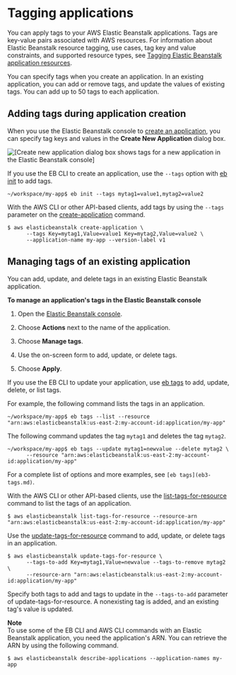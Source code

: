 # Tagging applications<a name="applications-tagging"></a>

You can apply tags to your AWS Elastic Beanstalk applications\. Tags are key\-value pairs associated with AWS resources\. For information about Elastic Beanstalk resource tagging, use cases, tag key and value constraints, and supported resource types, see [Tagging Elastic Beanstalk application resources](applications-tagging-resources.md)\.

You can specify tags when you create an application\. In an existing application, you can add or remove tags, and update the values of existing tags\. You can add up to 50 tags to each application\.

## Adding tags during application creation<a name="applications-tagging.create"></a>

When you use the Elastic Beanstalk console to [create an application](applications.md), you can specify tag keys and values in the **Create New Application** dialog box\.

![\[Create new application dialog box shows tags for a new application in the Elastic Beanstalk console\]](http://docs.aws.amazon.com/elasticbeanstalk/latest/dg/images/applications-create-dialog.png)

If you use the EB CLI to create an application, use the `--tags` option with [eb init](eb3-init.md) to add tags\.

```
~/workspace/my-app$ eb init --tags mytag1=value1,mytag2=value2
```

With the AWS CLI or other API\-based clients, add tags by using the `--tags` parameter on the [create\-application](https://docs.aws.amazon.com/cli/latest/reference/elasticbeanstalk/create-application.html) command\.

```
$ aws elasticbeanstalk create-application \
      --tags Key=mytag1,Value=value1 Key=mytag2,Value=value2 \
      --application-name my-app --version-label v1
```

## Managing tags of an existing application<a name="applications-tagging.manage"></a>

You can add, update, and delete tags in an existing Elastic Beanstalk application\.

**To manage an application's tags in the Elastic Beanstalk console**

1. Open the [Elastic Beanstalk console](https://console.aws.amazon.com/elasticbeanstalk)\.

1. Choose **Actions** next to the name of the application\.

1. Choose **Manage tags**\.

1. Use the on\-screen form to add, update, or delete tags\.

1. Choose **Apply**\.

If you use the EB CLI to update your application, use [eb tags](eb3-tags.md) to add, update, delete, or list tags\.

For example, the following command lists the tags in an application\.

```
~/workspace/my-app$ eb tags --list --resource "arn:aws:elasticbeanstalk:us-east-2:my-account-id:application/my-app"
```

The following command updates the tag `mytag1` and deletes the tag `mytag2`\.

```
~/workspace/my-app$ eb tags --update mytag1=newvalue --delete mytag2 \
      --resource "arn:aws:elasticbeanstalk:us-east-2:my-account-id:application/my-app"
```

For a complete list of options and more examples, see `[eb tags](eb3-tags.md)`\.

With the AWS CLI or other API\-based clients, use the [list\-tags\-for\-resource](https://docs.aws.amazon.com/cli/latest/reference/elasticbeanstalk/list-tags-for-resource.html) command to list the tags of an application\.

```
$ aws elasticbeanstalk list-tags-for-resource --resource-arn "arn:aws:elasticbeanstalk:us-east-2:my-account-id:application/my-app"
```

Use the [update\-tags\-for\-resource](https://docs.aws.amazon.com/cli/latest/reference/elasticbeanstalk/update-tags-for-resource.html) command to add, update, or delete tags in an application\.

```
$ aws elasticbeanstalk update-tags-for-resource \
      --tags-to-add Key=mytag1,Value=newvalue --tags-to-remove mytag2 \
      --resource-arn "arn:aws:elasticbeanstalk:us-east-2:my-account-id:application/my-app"
```

Specify both tags to add and tags to update in the `--tags-to-add` parameter of update\-tags\-for\-resource\. A nonexisting tag is added, and an existing tag's value is updated\.

**Note**  
To use some of the EB CLI and AWS CLI commands with an Elastic Beanstalk application, you need the application's ARN\. You can retrieve the ARN by using the following command\.  

```
$ aws elasticbeanstalk describe-applications --application-names my-app
```